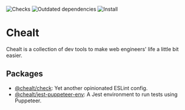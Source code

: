 ![Checks](https://github.com/chealt/chealt/workflows/Checks/badge.svg)
![Outdated dependencies](https://github.com/chealt/chealt/workflows/Outdated%20dependencies/badge.svg)
![Install](https://github.com/chealt/chealt/workflows/Install/badge.svg)

# Chealt

Chealt is a collection of dev tools to make web engineers' life a little bit easier.

## Packages

- [@chealt/check](/packages/check/README.md): Yet another opinionated ESLint config.
- [@chealt/jest-puppeteer-env](/packages/jest-puppeteer-env/README.md): A Jest environment to run tests using Puppeteer.
